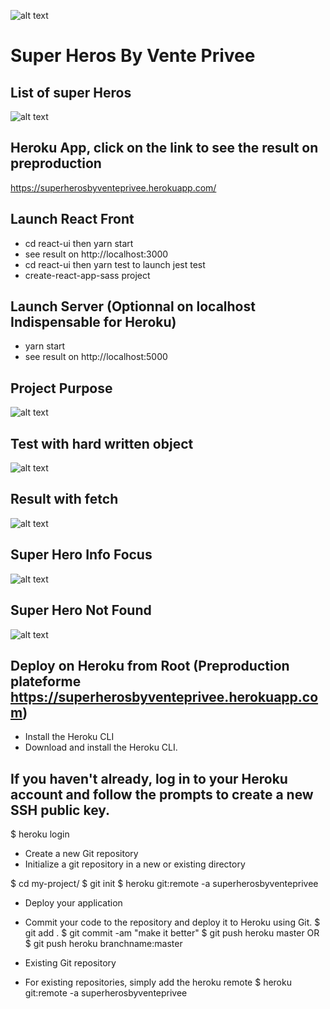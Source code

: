 ![alt text](https://storage.googleapis.com/superherosbyventeprivee/venteprivee_logo.png)

Super Heros By Vente Privee
============================

## List of super Heros

![alt text](https://storage.googleapis.com/superherosbyventeprivee/superheroslist.png)

## Heroku App, click on the link to see the result on preproduction

https://superherosbyventeprivee.herokuapp.com/

## Launch React Front

* cd react-ui then yarn start
* see result on http://localhost:3000
* cd react-ui then yarn test to launch jest test
* create-react-app-sass project

## Launch Server (Optionnal on localhost Indispensable for Heroku)

* yarn start
* see result on http://localhost:5000

## Project Purpose

![alt text](https://storage.googleapis.com/superherosbyventeprivee/react_project_instruction.png)

## Test with hard written object

![alt text](https://storage.googleapis.com/superherosbyventeprivee/superherolisteffect.png)

## Result with fetch

![alt text](https://storage.googleapis.com/superherosbyventeprivee/superherosfetch.png)

## Super Hero Info Focus

![alt text](https://storage.googleapis.com/superherosbyventeprivee/superheroinfo.png)

## Super Hero Not Found

![alt text](https://storage.googleapis.com/superherosbyventeprivee/superheronotfound.png)

## Deploy on Heroku from Root (Preproduction plateforme https://superherosbyventeprivee.herokuapp.com)

* Install the Heroku CLI
* Download and install the Heroku CLI.

## If you haven't already, log in to your Heroku account and follow the prompts to create a new SSH public key.

$ heroku login
* Create a new Git repository
* Initialize a git repository in a new or existing directory

$ cd my-project/
$ git init
$ heroku git:remote -a superherosbyventeprivee

* Deploy your application
* Commit your code to the repository and deploy it to Heroku using Git.
$ git add .
$ git commit -am "make it better"
$ git push heroku master
OR
$ git push heroku branchname:master

* Existing Git repository
* For existing repositories, simply add the heroku remote
$ heroku git:remote -a superherosbyventeprivee